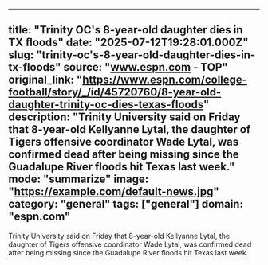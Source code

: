 ---
   title: "Trinity OC's 8-year-old daughter dies in TX floods"
   date: "2025-07-12T19:28:01.000Z"
   slug: "trinity-oc's-8-year-old-daughter-dies-in-tx-floods"
   source: "www.espn.com - TOP"
   original_link: "https://www.espn.com/college-football/story/_/id/45720760/8-year-old-daughter-trinity-oc-dies-texas-floods"
   description: "Trinity University said on Friday that 8-year-old Kellyanne Lytal, the daughter of Tigers offensive coordinator Wade Lytal, was confirmed dead after being missing since the Guadalupe River floods hit Texas last week."
   mode: "summarize"
   image: "https://example.com/default-news.jpg"
   category: "general"
   tags: ["general"]
   domain: "espn.com"
  ---
  Trinity University said on Friday that 8-year-old Kellyanne Lytal, the daughter of Tigers offensive coordinator Wade Lytal, was confirmed dead after being missing since the Guadalupe River floods hit Texas last week.